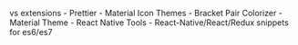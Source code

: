 vs extensions
    -   Prettier
    -   Material Icon Themes
    -   Bracket Pair Colorizer
    -   Material Theme
    -   React Native Tools
    -   React-Native/React/Redux snippets for es6/es7


